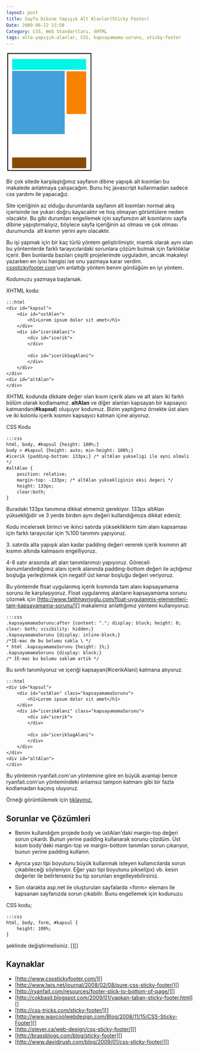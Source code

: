 ```yaml
---
layout: post
title: Sayfa Dibine Yapışık Alt Alanlar(Sticky Footer)
Date: 2009-06-12 13:58
Category: CSS, Web Standartları, XHTML
tags: alta-yapışık-alanlar, CSS, kapsayamama-sorunu, sticky-footer
---
```


![yapisik_altalan][]

Bir çok sitede karşılaştığımız sayfanın dibine
yapışık alt kısımları bu makalede anlatmaya çalışacağım. Bunu hiç
javascript kullanmadan sadece css yardımı ile yapacağız.

Site içeriğinin az olduğu durumlarda sayfanın alt kısımları normal akış
içerisinde ise yukarı doğru kayacaktır ve hoş olmayan görüntülere neden
olacaktır. Bu gibi durumları engellemek için sayfamızın alt kısımlarını
sayfa dibine yapıştırmalıyız, böylece sayfa içeriğinin az olması ve çok
olması durumunda  alt kısmın yerini aynı olacaktır.

Bu işi yapmak için bir kaç türlü yöntem geliştirilmiştir, mantık olarak
aynı olan bu yöntemlerde farklı tarayıcılardaki sorunlara çözüm bulmak
için farklılıklar içerir. Ben bunlarda bazıları çeşitli projelerimde
uyguladım, ancak makaleyi yazarken en iyisi hangisi ise onu yazmaya
karar verdim. [cssstickyfooter.com][]'um anlattığı yöntem benim gördüğüm
en iyi yöntem.

Kodumuzu yazmaya başlarsak.

XHTML kodu:

	:::html
	<div id="kapsul">
	    <div id="ustAlan">
			<h1>Lorem ipsum dolor sit amet</h1>
	    </div>
	    <div id="icerikAlani">
	        <div id="icerik">
	        </div>

	        <div id="icerikSagAlani">
	        </div>
	    </div>
	</div>
	<div id="altAlan">
	</div>

XHTML kodunda dikkate değer olan kısım içerik alanı ve alt alanı iki
farklı bölüm olarak kodlamamız. **altAlan** ve diğer alanları kapsayan
bir kapsayıcı katmandan(**#kapsul**) oluşuyor kodumuz. Bizim yaptığımız
örnekte üst alanı ve iki kolonlu içerik kısmını kapsayıcı katman içine
alıyoruz.

CSS Kodu

	:::css
	html, body, #kapsul {height: 100%;}
	body > #kapsul {height: auto; min-height: 100%;}
	#icerik {padding-bottom: 133px;} /* altAlan yukseligi ile ayni olmali */
	#altAlan {
		position: relative;
	    margin-top: -133px; /* altAlan yuksekliginin eksi degeri */
	    height: 133px;
	    clear:both;
	}

Buradaki 133px tanımına dikkat etmemiz gerekiyor. 133px altAlan
yüksekliğidir ve 3 yerde birden aynı değeri kullandığımıza dikkat
edeniz.

Kodu incelersek birinci ve ikinci satırda yüksekliklerin tüm alanı
kapsaması için farklı tarayıcılar için %100 tanımını yapıyoruz.

​3. satırda alta yapışık alan kadar padding değeri vererek içerik
kısmının alt kısmın altında kalmasını engelliyoruz.

4-8 satır arasında alt alan tanımlarımızı yapıyoruz. Göreceli
konumlandırdığımız alanı içerik alanında padding-bottom değeri ile
açtığımız boşluğa yerleştirmek için negatif üst kenar boşluğu değeri
veriyoruz.

Bu yöntemde float uygulanmış içerik kısmında tam alanı kapsayamama
sorunu ile karşılaşıyoruz. Float uygulanmış alanların kapsayamama sorunu
çözmek için
[http://www.fatihhayrioglu.com/float-uygulanmis-elementleri-tam-kapsayamama-sorunu/][]
makalemiz anlattığımız yöntemi kullanıyoruz.

	:::css
	.kapsayamamaSorunu:after {content: "."; display: block; height: 0; clear: both; visibility: hidden;}
	.kapsayamamaSorunu {display: inline-block;}
	/*IE-mac de bu bolumu sakla \ */
	* html .kapsayamamaSorunu {height: 1%;}
	.kapsayamamaSorunu {display: block;}
	/* IE-mac bu bolumu saklam artik */

Bu sınıfı tanımlıyoruz ve içeriği kapsayan(#icerikAlani) katmana
atıyoruz.

	:::html
	<div id="kapsul">
	    <div id="ustAlan" class="kapsayamamaSorunu">
			<h1>Lorem ipsum dolor sit amet</h1>
	    </div>
	    <div id="icerikAlani" class="kapsayamamaSorunu">
	        <div id="icerik">
	        </div>

	        <div id="icerikSagAlani">
	        </div>
	    </div>
	</div>
	<div id="altAlan">
	</div>

Bu yöntemin ryanfait.com'un yöntemine göre en büyük avantajı bence
ryanfait.com'un yöntemindeki anlamsız tampon katmanı gibi bir fazla
kodlamadan kaçınış oluyoruz.

Örneği görüntülemek için [tıklayınız.][]

## Sorunlar ve Çözümleri

- Benim kullandığım projede body ve üstAlan'daki margin-top değeri sorun
çıkardı. Bunun yerine padding kullanarak sorunu çözdüm. Üst kısım
body'deki margin-top ve margin-bottom tanımları sorun çıkarıyor, bunun
yerine padding kullanın.

- Ayrıca yazı tipi boyutunu büyük kullanmak isteyen kullanıcılarda sorun
çıkabileceği söyleniyor. Eğer yazı tipi boyutunu piksel(px) vb. kesin
değerler ile belirlerseniz bu tip sorunları engelleyebilirsiniz.

- Son olarakta asp.net ile oluşturulan sayfalarda <form\> elemanı ile
kapsanan sayfanızda sorun çıkabilir. Bunu engellemek için kodunuzu

CSS kodu;

	:::css
	html, body, form, #kapsul {
		height: 100%;
	}


şeklinde değiştirmelisiniz. [][]

## Kaynaklar

-   [http://www.cssstickyfooter.com/][]
-   [http://www.lwis.net/journal/2008/02/08/pure-css-sticky-footer/][]
-   [http://ryanfait.com/resources/footer-stick-to-bottom-of-page/][]
-   [http://cokbasit.blogspot.com/2009/01/yapkan-taban-sticky-footer.html][]
-   [http://css-tricks.com/sticky-footer/][]
-   [http://www.waycoolwebdesign.com/Blog/2008/11/15/CSS-Sticky-Footer][]
-   [http://stever.ca/web-design/css-sticky-footer/][]
-   [http://brassblogs.com/blog/sticky-footer][]
-   [http://www.davidjrush.com/blog/2009/01/css-sticky-footer/][]

  [yapisik_altalan]: /images/yapisik_altalan.gif
  [cssstickyfooter.com]: http://www.cssstickyfooter.com
  [http://www.fatihhayrioglu.com/float-uygulanmis-elementleri-tam-kapsayamama-sorunu/]: http://www.fatihhayrioglu.com/float-uygulanmis-elementleri-tam-kapsayamama-sorunu/
  [tıklayınız.]: /dokumanlar/sayfa_dibine_yapisik.html
  [100]: http://www.cssstickyfooter.com/using-sticky-footer-code.html
  [http://www.cssstickyfooter.com/]: http://www.cssstickyfooter.com/
  [http://www.lwis.net/journal/2008/02/08/pure-css-sticky-footer/]: http://www.lwis.net/journal/2008/02/08/pure-css-sticky-footer/
  [http://ryanfait.com/resources/footer-stick-to-bottom-of-page/]: http://ryanfait.com/resources/footer-stick-to-bottom-of-page/
  [http://cokbasit.blogspot.com/2009/01/yapkan-taban-sticky-footer.html]: http://cokbasit.blogspot.com/2009/01/yapkan-taban-sticky-footer.html
  [http://css-tricks.com/sticky-footer/]: http://css-tricks.com/sticky-footer/
  [http://www.waycoolwebdesign.com/Blog/2008/11/15/CSS-Sticky-Footer]: http://www.waycoolwebdesign.com/Blog/2008/11/15/CSS-Sticky-Footer
  [http://stever.ca/web-design/css-sticky-footer/]: http://stever.ca/web-design/css-sticky-footer/
  [http://brassblogs.com/blog/sticky-footer]: http://brassblogs.com/blog/sticky-footer
  [http://www.davidjrush.com/blog/2009/01/css-sticky-footer/]: http://www.davidjrush.com/blog/2009/01/css-sticky-footer/
